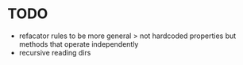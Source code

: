 # TODO

- refacator rules to be more general > not hardcoded properties but methods that operate independently
- recursive reading dirs
